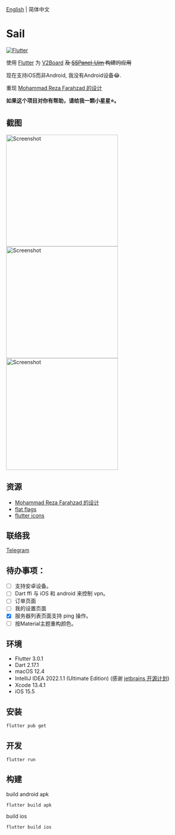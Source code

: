 [English](./README.md) | 简体中文

# Sail

[![Flutter](https://github.com/losgif/sail/actions/workflows/flutter.yml/badge.svg)](https://github.com/losgif/sail/actions/workflows/flutter.yml)

使用 [Flutter](https://github.com/flutter/flutter) 为 [V2Board](https://github.com/v2board/v2board) ~~及 [SSPanel-Uim](https://github.com/Anankke/SSPanel-Uim) 构建的应用~~  

现在支持iOS而非Android, 我没有Android设备😂.

重现 [Mohammad Reza Farahzad 的设计](https://dribbble.com/shots/14028358-VPN-App-Ui-Design?utm_source=Clipboard_Shot&utm_campaign=mrfarahzad&utm_content=VPN%20App%20Ui%20Design&utm_medium=Social_Share)

**如果这个项目对你有帮助，请给我一颗小星星⭐️。**

## 截图

<img src="https://user-images.githubusercontent.com/13404752/174476441-973c2a23-d0fe-4742-8d6c-df5b52635a97.png" width="300" alt="Screenshot">
<img src="https://user-images.githubusercontent.com/13404752/174476492-0ffbb49e-f903-4663-9b34-79f91c1c33ed.png" width="300" alt="Screenshot">
<img src="https://user-images.githubusercontent.com/13404752/110204822-1b29cc00-7eb0-11eb-8a95-a7c3ca7aa472.png" width="300" alt="Screenshot">

## 资源
- [Mohammad Reza Farahzad 的设计](https://dribbble.com/shots/14028358-VPN-App-Ui-Design?utm_source=Clipboard_Shot&utm_campaign=mrfarahzad&utm_content=VPN%20App%20Ui%20Design&utm_medium=Social_Share)
- [flat flags](https://github.com/wobblecode/flat-flags)
- [flutter icons](https://pub.dev/packages/flutter_icons)

## 联络我

[Telegram](https://t.me/losgif)

## 待办事项：
- [ ] 支持安卓设备。
- [ ] Dart ffi 与 iOS 和 android 来控制 vpn。
- [ ] 订单页面
- [ ] 我的设置页面
- [x] 服务器列表页面支持 ping 操作。
- [ ] 按Material主题重构颜色。

## 环境

- Flutter 3.0.1
- Dart 2.17.1
- macOS 12.4
- IntelliJ IDEA 2022.1.1 (Ultimate Edition) (感谢 [jetbrains 开源计划](https://www.jetbrains.com/opensource/))
- Xcode 13.4.1
- iOS 15.5

## 安装

```shell
flutter pub get
```

## 开发
```shell
flutter run
```

## 构建
build android apk
```shell
flutter build apk
```

build ios
```shell
flutter build ios
```

